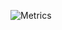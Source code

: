 ![Metrics](https://metrics.lecoq.io/TechWiz-3?template=classic&stars=1&achievements=1&repositories=1&projects=1&isocalendar=1&languages=1&repositories=100&repositories.batch=100&repositories.forks=false&repositories.affiliations=owner&isocalendar.duration=half-year&languages.limit=8&languages.threshold=0%25&languages.colors=github&languages.sections=most-used&languages.indepth=false&languages.analysis.timeout=15&languages.categories=markup%2C%20programming&languages.recent.categories=markup%2C%20programming&languages.recent.load=300&languages.recent.days=14&stars.limit=2&projects.limit=3&projects.repositories=TechWiz-3%2Fprojects%2F2%2C%20TechWiz-3%2FnewYearResolutionBot%2Fprojects%2F3&projects.descriptions=false&achievements.threshold=C&achievements.secrets=true&achievements.display=detailed&achievements.limit=0&repositories.featured=TechWiz-3%2FnewYearResolutionBot%2C%20TechWiz-3%2FbashScripts&config.timezone=Australia%2FSydney)
